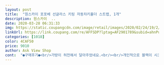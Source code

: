 ```yaml
---
layout: post 
title:  "원스카이 포포베 선글라스 키링 자동차키홀더 스트랩, 1개" 
description: 원스카이  ..
date: 2020-03-28 06:31:33 
img: https://static.coupangcdn.com/image/retail/images/2020/02/24/19/2/c010ba89-200b-4463-887f-eb57f90dd0e2.jpg 
linkUrl: https://link.coupang.com/re/AFFSDP?lptag=AF2901789&subid=ahnPublicAsk&pageKey=1294618885&itemId=2306787608&vendorItemId=70303650595&traceid=V0-113-c0f1411bef8653e1 
categories: [1018] 
color: 4CAF50 
price: 9010 
author: Ask View Shop 
cont:  "●구매후기●<br/>가방이 허전해서 달아주었네요.<br/><br/>개인적으로 블랙이 시크하고 쿨해 보여요<br/>딸아이가 탐내요ㅋㅋㅋ<br/>맘에 듭니다.<br/><br/>생각보다 더 이뻐용.<br/><br/>아무가방이나 다어울리네요 기분넘 좋네요!!!<br/>이가격에 이런퀄리티라니 넘만족해요 싸서 걱정했는데 평쓰고 또 구매하러갈게요~~~^^<br/>이쁘긴 하지만 생각보다 많이 커요<br/>크기도 적당하고 귀여워요^^<br/>키링으로 샀지만 가방에다 걸어야 할 것 같네요<br/>" 
---
```

